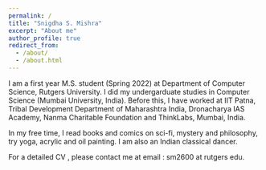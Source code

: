 ```yaml
---
permalink: /
title: "Snigdha S. Mishra"
excerpt: "About me"
author_profile: true
redirect_from: 
  - /about/
  - /about.html
---
```


I am a first year M.S. student (Spring 2022) at Department of Computer Science, Rutgers University. I did my undergarduate studies in Computer Science (Mumbai University, India). Before this, I have worked at IIT Patna, Tribal Development Department of Maharashtra India, Dronacharya IAS Academy, Nanma Charitable Foundation and ThinkLabs, Mumbai, India. 

In my free time, I read books and comics on sci-fi, mystery and philosophy, try yoga, acrylic and oil painting. I am also an Indian classical dancer. 

For a detailed CV , please contact me at email : sm2600 at rutgers edu. 
